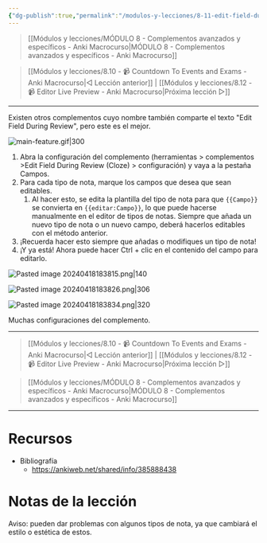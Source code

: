 ```yaml
---
{"dg-publish":true,"permalink":"/modulos-y-lecciones/8-11-edit-field-during-review-cloze-anki-macrocurso/","noteIcon":""}
---
```



> [[Módulos y lecciones/MÓDULO 8 - Complementos avanzados y específicos - Anki Macrocurso\|MÓDULO 8 - Complementos avanzados y específicos - Anki Macrocurso]]

> [[Módulos y lecciones/8.10 - 📹 Countdown To Events and Exams - Anki Macrocurso\|◁ Lección anterior]] | [[Módulos y lecciones/8.12 - 📹 Editor Live Preview - Anki Macrocurso\|Próxima lección ▷]]

---

Existen otros complementos cuyo nombre también comparte el texto "Edit Field During Review", pero este es el mejor.

![main-feature.gif|300](/img/user/ANEXOS/main-feature.gif)

1. Abra la configuración del complemento (herramientas > complementos >Edit Field During Review (Cloze) > configuración) y vaya a la pestaña Campos.
2. Para cada tipo de nota, marque los campos que desea que sean editables.
	1. Al hacer esto, se edita la plantilla del tipo de nota para que `{{Campo}}` se convierta en `{{editar:Campo}}`, lo que puede hacerse manualmente en el editor de tipos de notas. Siempre que añada un nuevo tipo de nota o un nuevo campo, deberá hacerlos editables con el método anterior.
3. ¡Recuerda hacer esto siempre que añadas o modifiques un tipo de nota!
4. ¡Y ya está! Ahora puede hacer Ctrl + clic en el contenido del campo para editarlo.

![Pasted image 20240418183815.png|140](/img/user/ANEXOS/Pasted%20image%2020240418183815.png)

![Pasted image 20240418183826.png|306](/img/user/ANEXOS/Pasted%20image%2020240418183826.png)

![Pasted image 20240418183834.png|320](/img/user/ANEXOS/Pasted%20image%2020240418183834.png)

Muchas configuraciones del complemento.

---

> [[Módulos y lecciones/8.10 - 📹 Countdown To Events and Exams - Anki Macrocurso\|◁ Lección anterior]] | [[Módulos y lecciones/8.12 - 📹 Editor Live Preview - Anki Macrocurso\|Próxima lección ▷]]

> [[Módulos y lecciones/MÓDULO 8 - Complementos avanzados y específicos - Anki Macrocurso\|MÓDULO 8 - Complementos avanzados y específicos - Anki Macrocurso]]

---

# Recursos
- Bibliografía
	- https://ankiweb.net/shared/info/385888438


# Notas de la lección
Aviso: pueden dar problemas con algunos tipos de nota, ya que cambiará el estilo o estética de estos.